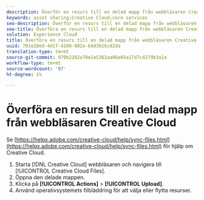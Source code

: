 ```yaml
---
description: Överför en resurs till en delad mapp från webbläsaren Creative Cloud.
keywords: asset sharing;Creative Cloud;core services
seo-description: Överför en resurs till en delad mapp från webbläsaren Creative Cloud.
seo-title: Överföra en resurs till en delad mapp från webbläsaren Creative Cloud
solution: Experience Cloud
title: Överföra en resurs till en delad mapp från webbläsaren Creative Cloud
uuid: 701e28ed-4d1f-4109-882e-64d3b16cd2da
translation-type: tm+mt
source-git-commit: 979b2202a70e2a5362aa86a65a17d7c4279b3a1a
workflow-type: tm+mt
source-wordcount: '97'
ht-degree: 1%

---
```



# Överföra en resurs till en delad mapp från webbläsaren Creative Cloud

Se [https://helpx.adobe.com/creative-cloud/help/sync-files.html](https://helpx.adobe.com/creative-cloud/help/sync-files.html) för hjälp om Creative Cloud.

1. Starta [!DNL Creative Cloud] webbläsaren och navigera till [!UICONTROL Creative Cloud Files].
1. Öppna den delade mappen.
1. Klicka på **[!UICONTROL Actions]** > **[!UICONTROL Upload]**.
1. Använd operativsystemets filbläddring för att välja eller flytta resurser.

